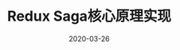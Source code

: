 ---
title: "Redux Saga核心原理实现"
date: "2020-03-26"
layout: post
draft: false
path: "/posts/saga-source"
category: ""
tags:
  - 
description: ""
---